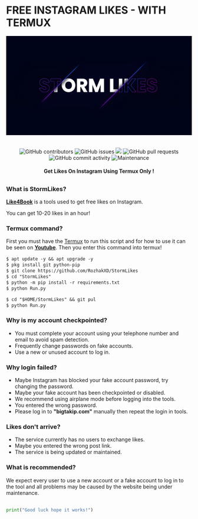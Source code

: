 # FREE INSTAGRAM LIKES - WITH TERMUX
<div align="center">
  <img src="Data/StormLikes.png">
  <br>
  <br>
  <p>
    <img alt="GitHub contributors" src="https://img.shields.io/github/contributors/rozhakxd/StormLikes">
    <img alt="GitHub issues" src="https://img.shields.io/github/issues/rozhakxd/StormLikes">
    <img src="https://img.shields.io/badge/PRs-welcome-brightgreen.svg?style=shields">
    <img alt="GitHub pull requests" src="https://img.shields.io/github/issues-pr/rozhakxd/StormLikes">
    <img alt="GitHub commit activity" src="https://img.shields.io/github/commit-activity/m/rozhakxd/StormLikes">
    <img alt="Maintenance" src="https://img.shields.io/maintenance/no/2023">
  </p>
  <h4> Get Likes On Instagram Using Termux Only ! </h4>
</div>

##

### What is StormLikes?
[**Like4Book**](https://github.com/RozhakXD/StormLikes) is a tools used to get free likes on Instagram.

You can get 10-20 likes in an hour!

### Termux command?
First you must have the [Termux](https://f-droid.org/repo/com.termux_118.apk) to run this script and for how to use it can be seen on [**Youtube**](https://youtu.be/y5ccUAE4RxU). Then you enter this command into termux!
```
$ apt update -y && apt upgrade -y
$ pkg install git python-pip
$ git clone https://github.com/RozhakXD/StormLikes
$ cd "StormLikes"
$ python -m pip install -r requirements.txt
$ python Run.py
```

```
$ cd "$HOME/StormLikes" && git pul
$ python Run.py
```

### Why is my account checkpointed?
- You must complete your account using your telephone number and email to avoid spam detection.
- Frequently change passwords on fake accounts.
- Use a new or unused account to log in.

### Why login failed?
- Maybe Instagram has blocked your fake account password, try changing the password.
- Maybe your fake account has been checkpointed or disabled.
- We recommend using airplane mode before logging into the tools.
- You entered the wrong password.
- Please log in to **"bigtakip.com"** manually then repeat the login in tools.

### Likes don't arrive?
- The service currently has no users to exchange likes.
- Maybe you entered the wrong post link.
- The service is being updated or maintained.

### What is recommended?
We expect every user to use a new account or a fake account to log in to the tool and all problems may be caused by the website being under maintenance.

##
```python
print("Good luck hope it works!")
```
##
